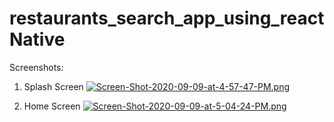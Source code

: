 # restaurants_search_app_using_reactNative

Screenshots:
1. Splash Screen
[![Screen-Shot-2020-09-09-at-4-57-47-PM.png](https://i.postimg.cc/nLVhTn6g/Screen-Shot-2020-09-09-at-4-57-47-PM.png)](https://postimg.cc/dhXFVcQj)

2. Home Screen
[![Screen-Shot-2020-09-09-at-5-04-24-PM.png](https://i.postimg.cc/ZKhZVTNH/Screen-Shot-2020-09-09-at-5-04-24-PM.png)](https://postimg.cc/23TP5N2L)
